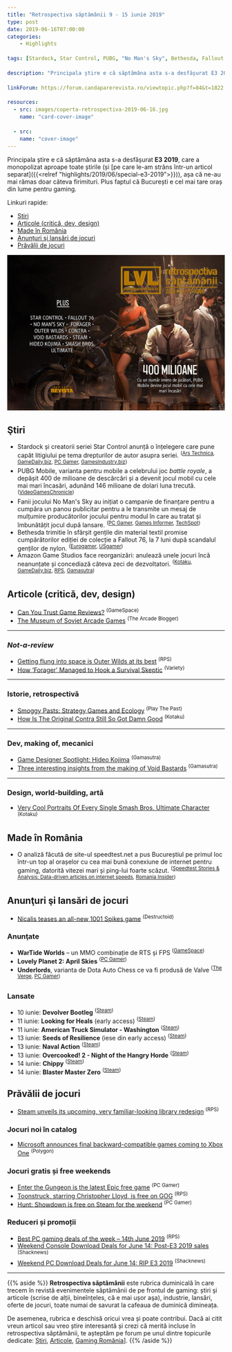 ```yaml
---
title: "Retrospectiva săptămânii 9 - 15 iunie 2019"
type: post
date: 2019-06-16T07:00:00
categories:
    - Highlights

tags: [Stardock, Star Control, PUBG, "No Man's Sky", Bethesda, Fallout 76, Outer Wilds, Forager, Contra, Hideo Kojima, Void Bastards]

description: "Principala știre e că săptămâna asta s-a desfășurat E3 2019, care a monopolizat aproape toate știrile (și pe care le-am strâns într-un articol separat), așa că ne-au mai rămas doar câteva firimituri. Plus faptul că Bucureștiul e cel mai tare oraș din lume pentru gaming."

linkForum: https://forum.candaparerevista.ro/viewtopic.php?f=84&t=1822

resources:
  - src: images/coperta-retrospectiva-2019-06-16.jpg
    name: "card-cover-image"

  - src:
    name: "cover-image"
---
```


Principala știre e că săptămâna asta s-a desfășurat **E3 2019**, care a monopolizat aproape toate știrile (și [pe care le-am strâns într-un articol separat]({{<relref "highlights/2019/06/special-e3-2019">}})), așa că ne-au mai rămas doar câteva firimituri. Plus faptul că București e cel mai tare oraș din lume pentru gaming.

Linkuri rapide:

* [Știri](#ştiri)
* [Articole (critică, dev, design)](#articole-critică-dev-design)
* [Made în România](#made-în-românia)
* [Anunţuri şi lansări de jocuri](#anunţuri-şi-lansări-de-jocuri)
* [Prăvălii de jocuri](#prăvălii-de-jocuri)

![](images/coperta-retrospectiva-2019-06-16.jpg)

## Ştiri

* Stardock și creatorii seriei Star Control anunță o înțelegere care pune capăt litigiului pe tema drepturilor de autor asupra seriei. <sup>([Ars Technica](https://arstechnica.com/gaming/2019/06/stardock-and-star-control-creators-settle-lawsuits-with-mead-and-honey/), [GameDaily.biz](https://gamedaily.biz/article/938/stardock-and-star-control-creators-have-reached-a-settlement), [PC Gamer](https://www.pcgamer.com/star-control-lawsuit-settled-both-sides-will-cooperate-on-current-and-future-games/), [GamesIndustry.biz](https://www.gamesindustry.biz/articles/2019-06-11-star-control-creators-settle-legal-battle-with-stardock))</sup>
* PUBG Mobile, varianta pentru mobile a celebrului joc _battle royale_, a depășit 400 de milioane de descărcări și a devenit jocul mobil cu cele mai mari încasări, adunând 146 milioane de dolari luna trecută. <sup>([VideoGamesChronicle](https://www.videogameschronicle.com/news/pubg-mobile-tops-400-million-downloads/))</sup>
* Fanii jocului No Man's Sky au inițiat o campanie de finanțare pentru a cumpăra un panou publicitar pentru a le transmite un mesaj de mulțumire producătorilor jocului pentru modul în care au tratat și îmbunătățit jocul după lansare. <sup>([PC Gamer](https://www.pcgamer.com/no-mans-sky-fans-are-buying-a-billboard-to-say-thank-you-to-hello-games/), [Games Informer](https://www.gameinformer.com/gamer-culture/2019/06/14/no-mans-sky-fans-thank-hello-games-by-purchasing-ad-space-on-billboard), [TechSpot](https://www.techspot.com/news/80517-no-man-sky-fans-buying-billboard-thank-developer.html))</sup>
* Bethesda trimitie în sfârșit gențile din material textil promise cumpărătorilor ediției de colecție a Fallout 76, la 7 luni după scandalul genților de nylon. <sup>([Eurogamer](https://www.eurogamer.net/articles/2019-06-15-7-months-later-bethesda-has-finally-delivered-the-fallout-76-canvas-bags), [USgamer](https://www.usgamer.net/articles/after-six-months-fallout-76-players-are-finally-getting-a-canvas-bag))</sup>
* Amazon Game Studios face reorganizări: anulează unele jocuri încă neanunțate și concediază câteva zeci de dezvoltatori. <sup>([Kotaku](https://kotaku.com/amazon-lays-off-dozens-of-game-developers-during-e3-1835523460), [GameDaily.biz](https://gamedaily.biz/article/954/amazon-game-studios-lays-off-staff-cancels-games-during-e3-2019), [RPS](https://www.rockpapershotgun.com/2019/06/15/amazon-game-studios-lay-off-developers-reportedly-cancel-unannounced-projects/), [Gamasutra](https://www.gamasutra.com/view/news/344790/Amazon_Game_Studios_lays_off_dozens_of_staff.php))</sup>

## Articole (critică, dev, design)
* [Can You Trust Game Reviews?](https://www.gamespace.com/all-articles/news/can-you-trust-game-reviews) <sup>(GameSpace)</sup>
* [The Museum of Soviet Arcade Games](https://arcadeblogger.com/2019/06/15/the-museum-of-soviet-arcade-games/) <sup>(The Arcade Blogger)</sup>

---

### _Not-a-review_
* [Getting flung into space is Outer Wilds at its best](https://www.rockpapershotgun.com/2019/06/09/getting-flung-into-space-is-outer-wilds-at-its-best/) <sup>(RPS)</sup>
* [How &#8216;Forager&#8217; Managed to Hook a Survival Skeptic](https://variety.com/2019/gaming/columns/how-forager-managed-to-hook-a-survival-skeptic-1203236992/) <sup>(Variety)</sup>

---

### Istorie, retrospectivă
* [Smoggy Pasts: Strategy Games and Ecology](http://www.playthepast.org/?p=6498) <sup>(Play The Past)</sup>
* [How Is The Original Contra Still So Got Damn Good](https://kotaku.com/how-is-the-original-contra-still-so-got-damn-good-1835498138) <sup>(Kotaku)</sup>

---

### Dev, making of, mecanici
* [Game Designer Spotlight: Hideo Kojima](https://www.gamasutra.com/blogs/CalebCompton/20190610/344429/Game_Designer_Spotlight_Hideo_Kojima.php) <sup>(Gamasutra)</sup>
* [Three interesting insights from the making of  Void Bastards](https://www.gamasutra.com/view/news/344488/Three_interesting_insights_from_the_making_of_Void_Bastards.php) <sup>(Gamasutra)</sup>

---

### Design, world-building, artă
* [Very Cool Portraits Of Every Single Smash Bros. Ultimate Character](https://kotaku.com/very-cool-portraits-of-every-single-smash-bros-ultimat-1835285057) <sup>(Kotaku)</sup>

## Made în România
* O analiză făcută de site-ul speedtest.net a pus Bucureștiul pe primul loc într-un top al orașelor cu cea mai bună conexiune de internet pentru gaming, datorită vitezei mari și ping-lui foarte scăzut. <sup>([Speedtest Stories &amp; Analysis: Data-driven articles on internet speeds](https://www.speedtest.net/insights/blog/gaming-cities-lowest-latency-2019/), [Romania Insider](https://www.romania-insider.com/bucharest-gaming-capital-speedtest))</sup>

## Anunţuri şi lansări de jocuri
* [Nicalis teases an all-new 1001 Spikes game](https://www.destructoid.com/nicalis-teases-an-all-new-1001-spikes-game-556538.phtml) <sup>(Destructoid)</sup>

### Anunţate
* **WarTide Worlds** – un MMO combinație de RTS și FPS <sup>([GameSpace](https://www.gamespace.com/all-articles/news/wartide-worlds-mmo-combining-rts-and-fps-on-kickstarter/))</sup>
* **Lovely Planet 2: April Skies** <sup>([PC Gamer](https://www.pcgamer.com/lovely-planet-2-release-date/))</sup>
* **Underlords**, varianta de Dota Auto Chess ce va fi produsă de Valve <sup>([The Verge](https://www.theverge.com/2019/6/13/18678187/valve-underlords-auto-chess-standalone-steam-android-ios), [PC Gamer](https://www.pcgamer.com/dota-underlords-is-valves-version-of-auto-chess-and-you-can-play-it-right-now/))</sup>

### Lansate
* 10 iunie: **Devolver Bootleg** <sup>([Steam](https://store.steampowered.com/app/1066260/Devolver_Bootleg/))</sup>
* 11 iunie: **Looking for Heals** (early access) <sup>([Steam](https://store.steampowered.com/app/1037750/Looking_for_Heals/))</sup>
* 11 iunie: **American Truck Simulator - Washington** <sup>([Steam](https://store.steampowered.com/app/1015160/American_Truck_Simulator__Washington/))</sup>
* 13 iunie: **Seeds of Resilience** (iese din early access) <sup>([Steam](https://store.steampowered.com/app/877080/Seeds_of_Resilience/))</sup>
* 13 iunie: **Naval Action** <sup>([Steam](https://store.steampowered.com/app/311310/Naval_Action/))</sup>
* 13 iunie: **Overcooked! 2 - Night of the Hangry Horde** <sup>([Steam](https://store.steampowered.com/app/1017510/Overcooked_2__Night_of_the_Hangry_Horde/))</sup>
* 14 iunie: **Chippy** <sup>([Steam](https://store.steampowered.com/app/602700/Chippy/))</sup>
* 14 iunie: **Blaster Master Zero** <sup>([Steam](https://store.steampowered.com/app/1034900/Blaster_Master_Zero/))</sup>

## Prăvălii de jocuri
* [Steam unveils its upcoming, very familiar-looking library redesign](https://www.rockpapershotgun.com/2019/06/12/steams-upcoming-library-revamp-looks-like-every-other-shop/) <sup>(RPS)</sup>

### Jocuri noi în catalog
* [Microsoft announces final backward-compatible games coming to Xbox One](https://www.polygon.com/e3/2019/6/10/18660402/microsoft-xbox-one-backwards-compatibility-project-scarlett-e3-2019) <sup>(Polygon)</sup>

### Jocuri gratis și free weekends
* [Enter the Gungeon is the latest Epic free game](https://www.pcgamer.com/enter-the-gungeon-is-the-latest-epic-free-game/) <sup>(PC Gamer)</sup>
* [Toonstruck, starring Christopher Lloyd, is free on GOG](https://www.rockpapershotgun.com/2019/06/14/toonstruck-free-on-gog/) <sup>(RPS)</sup>
* [Hunt: Showdown is free on Steam for the weekend](https://www.pcgamer.com/hunt-showdown-is-free-on-steam-for-the-weekend/) <sup>(PC Gamer)</sup>

### Reduceri și promoții
* [Best PC gaming deals of the week &#8211; 14th June 2019](https://www.rockpapershotgun.com/2019/06/14/best-pc-gaming-deals-of-the-week-14th-june-2019/) <sup>(RPS)</sup>
* [Weekend Console Download Deals for June 14: Post-E3 2019 sales](https://www.shacknews.com/article/112452/weekend-console-download-deals-for-june-14-post-e3-2019-sales) <sup>(Shacknews)</sup>
* [Weekend PC Download Deals for June 14: RIP E3 2019](https://www.shacknews.com/article/112453/weekend-pc-download-deals-for-june-14-rip-e3-2019) <sup>(Shacknews)</sup>

---

{{% aside %}}
**Retrospectiva săptămânii** este rubrica duminicală în care trecem în revistă evenimentele săptămânii de pe frontul de gaming: știri şi articole (scrise de alții, bineînțeles, că e mai ușor aşa), industrie, lansări, oferte de jocuri, toate numai de savurat la cafeaua de duminică dimineața.

De asemenea, rubrica e deschisă oricui vrea și poate contribui. Dacă ai citit vreun articol sau vreo știre interesantă și crezi că merită incluse în retrospectiva săptămânii, te așteptăm pe forum pe unul dintre topicurile dedicate: [Știri](https://forum.candaparerevista.ro/viewtopic.php?f=4&t=46), [Articole](https://forum.candaparerevista.ro/viewtopic.php?f=4&t=206), [Gaming România](https://forum.candaparerevista.ro/viewtopic.php?f=4&t=1622)].
{{% /aside %}}
